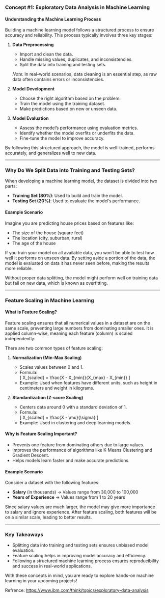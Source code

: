 

### **Concept #1: Exploratory Data Analysis in Machine Learning**

#### **Understanding the Machine Learning Process**
Building a machine learning model follows a structured process to ensure accuracy and reliability. This process typically involves three key stages:

1. **Data Preprocessing**
   - Import and clean the data.
   - Handle missing values, duplicates, and inconsistencies.
   - Split the data into training and testing sets.

   *Note:* In real-world scenarios, data cleaning is an essential step, as raw data often contains errors or inconsistencies.

2. **Model Development**
   - Choose the right algorithm based on the problem.
   - Train the model using the training dataset.
   - Make predictions based on new or unseen data.

3. **Model Evaluation**
   - Assess the model’s performance using evaluation metrics.
   - Identify whether the model overfits or underfits the data.
   - Fine-tune the model to improve accuracy.

By following this structured approach, the model is well-trained, performs accurately, and generalizes well to new data.

---

### **Why Do We Split Data into Training and Testing Sets?**
When developing a machine learning model, the dataset is divided into two parts:

- **Training Set (80%)**: Used to build and train the model.
- **Testing Set (20%)**: Used to evaluate the model’s performance.

#### **Example Scenario**
Imagine you are predicting house prices based on features like:
- The size of the house (square feet)
- The location (city, suburban, rural)
- The age of the house

If you train your model on all available data, you won’t be able to test how well it performs on unseen data. By setting aside a portion of the data, the model is evaluated on data it has never seen before, making the results more reliable.

Without proper data splitting, the model might perform well on training data but fail on new data, which is known as overfitting.

---

### **Feature Scaling in Machine Learning**
#### **What is Feature Scaling?**
Feature scaling ensures that all numerical values in a dataset are on the same scale, preventing large numbers from dominating smaller ones. It is applied column-wise, meaning each feature (column) is scaled independently.

There are two common types of feature scaling:

1. **Normalization (Min-Max Scaling)**  
   - Scales values between 0 and 1.
   - Formula:  
     \[
     X_{scaled} = \frac{X - X_{min}}{X_{max} - X_{min}}
     \]
   - Example: Used when features have different units, such as height in centimeters and weight in kilograms.

2. **Standardization (Z-score Scaling)**  
   - Centers data around 0 with a standard deviation of 1.
   - Formula:  
     \[
     X_{scaled} = \frac{X - \mu}{\sigma}
     \]
   - Example: Used in clustering and deep learning models.

#### **Why is Feature Scaling Important?**
- Prevents one feature from dominating others due to large values.
- Improves the performance of algorithms like K-Means Clustering and Gradient Descent.
- Helps models learn faster and make accurate predictions.

#### **Example Scenario**
Consider a dataset with the following features:
- **Salary** (in thousands) → Values range from 30,000 to 100,000
- **Years of Experience** → Values range from 1 to 20 years

Since salary values are much larger, the model may give more importance to salary and ignore experience. After feature scaling, both features will be on a similar scale, leading to better results.

---

### **Key Takeaways**
- Splitting data into training and testing sets ensures unbiased model evaluation.  
- Feature scaling helps in improving model accuracy and efficiency.  
- Following a structured machine learning process ensures reproducibility and success in real-world applications.

With these concepts in mind, you are ready to explore hands-on machine learning in your upcoming projects!



Refrence: https://www.ibm.com/think/topics/exploratory-data-analysis
